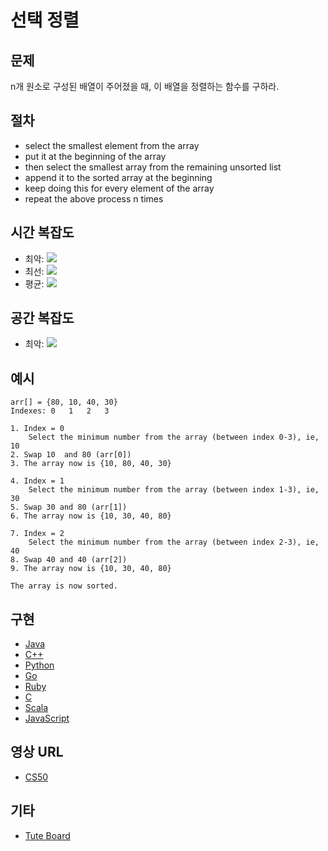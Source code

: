 # 선택 정렬

## 문제

n개 원소로 구성된 배열이 주어졌을 때, 이 배열을 정렬하는 함수를 구하라.

## 절차

- select the smallest element from the array
- put it at the beginning of the array
- then select the smallest array from the remaining unsorted list
- append it to the sorted array at the beginning
- keep doing this for every element of the array
- repeat the above process n times

## 시간 복잡도

- 최악: <img src="https://render.githubusercontent.com/render/math?math=O(n^2)">
- 최선: <img src="https://render.githubusercontent.com/render/math?math=O(n^2)">
- 평균: <img src="https://render.githubusercontent.com/render/math?math=O(n^2)">

## 공간 복잡도

- 최악: <img src="https://render.githubusercontent.com/render/math?math=O(1)">

## 예시

```
arr[] = {80, 10, 40, 30}
Indexes: 0   1   2   3

1. Index = 0
	Select the minimum number from the array (between index 0-3), ie, 10
2. Swap 10  and 80 (arr[0])
3. The array now is {10, 80, 40, 30}

4. Index = 1
	Select the minimum number from the array (between index 1-3), ie, 30
5. Swap 30 and 80 (arr[1])
6. The array now is {10, 30, 40, 80}

7. Index = 2
	Select the minimum number from the array (between index 2-3), ie, 40
8. Swap 40 and 40 (arr[2])
9. The array now is {10, 30, 40, 80}

The array is now sorted.
```

## 구현

- [Java](https://github.com/TheAlgorithms/Java/blob/master/Sorts/SelectionSort.java)
- [C++](https://github.com/TheAlgorithms/C-Plus-Plus/blob/master/Sorting/Selection%20Sort.cpp)
- [Python](https://github.com/TheAlgorithms/Python/blob/master/sorts/selection_sort.py)
- [Go](https://github.com/TheAlgorithms/Go/blob/master/sort/selectionsort.go)
- [Ruby](https://github.com/TheAlgorithms/Ruby/blob/master/Sorting/selection_sort.rb)
- [C](https://github.com/TheAlgorithms/C/blob/master/sorting/SelectionSort.c)
- [Scala](https://github.com/TheAlgorithms/Scala/blob/master/src/main/scala/Sort/SelectionSort.scala)
- [JavaScript](https://github.com/TheAlgorithms/Javascript/blob/master/Sorts/selectionSort.js)

## 영상 URL

- [CS50](https://www.youtube.com/watch?v=f8hXR_Hvybo)

## 기타

- [Tute Board](https://boardhub.github.io/tute/?wd=selectSortAlgo2)
